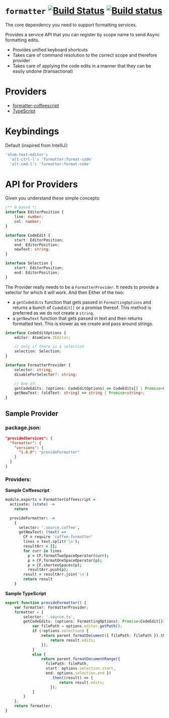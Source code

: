 # `formatter` [![Build Status](https://travis-ci.org/atom-community/formatter.svg?branch=master)](https://travis-ci.org/atom-community/formatter) [![Build status](https://ci.appveyor.com/api/projects/status/p7o66o3jx9uxa1qd/branch/master?svg=true)](https://ci.appveyor.com/project/joefitzgerald/formatter/branch/master)

The core dependency you need to support formatting services.

Provides a service API that you can register by scope name to send Async formatting edits.

* Provides unified keyboard shortcuts
* Takes care of command resolution to the correct scope and therefore provider
* Takes care of applying the code edits in a manner that they can be easily undone (transactional)

# Providers

* [formatter-coffeescript](https://atom.io/packages/formatter-coffeescript)
* [TypeScript](https://atom.io/packages/atom-typescript)

# Keybindings

Default (inspired from IntelliJ):
```cson
'atom-text-editor':
  'alt-ctrl-l': 'formatter:format-code'
  'alt-cmd-l': 'formatter:format-code'
```

# API for Providers

Given you understand these simple concepts:
```ts
/** 0 based */
interface EditorPosition {
    line: number;
    col: number;
}

interface CodeEdit {
    start: EditorPosition;
    end: EditorPosition;
    newText: string;
}

interface Selection {
    start: EditorPosition;
    end: EditorPosition;
}
```

The Provider really needs to be a `FormatterProvider`. It needs to provide a selector for which it will work. And then Either of the two:
 * a `getCodeEdits` function that gets passed in `FormattingOptions` and returns a bunch of `CodeEdit[]` or a promise thereof. This method is preferred as we do not create a `string`.
 * a `getNewText` function that gets passed in text and then returns
 formatted text. This is slower as we create and pass around strings.

```ts
interface CodeEditOptions {
    editor: AtomCore.IEditor;

    // only if there is a selection
    selection: Selection;
}

interface FormatterProvider {
    selector: string;
    disableForSelector?: string;

    // One of:
    getCodeEdits: (options: CodeEditOptions) => CodeEdits[] | Promise<CodeEdit[]>;
    getNewText: (oldText: string) => string | Promise<string>;
}
```


## Sample Provider

### **package.json**:

```json
"providedServices": {
  "formatter": {
    "versions": {
      "1.0.0": "provideFormatter"
    }
  }
}
```

### Providers:
**Sample Coffeescript**
```coffee
module.exports = FormatterCoffeescript =
  activate: (state) ->
    return

  provideFormatter: ->
    {
      selector: '.source.coffee',
      getNewText: (text) =>
        CF = require 'coffee-formatter'
        lines = text.split('\n');
        resultArr = [];
        for curr in lines
          p = CF.formatTwoSpaceOperator(curr);
          p = CF.formatOneSpaceOperator(p);
          p = CF.shortenSpaces(p);
          resultArr.push(p);
        result = resultArr.join('\n')
        return result
    }
```

**Sample TypeScript**

```ts
export function provideFormatter() {
    var formatter: FormatterProvider;
    formatter = {
        selector: '.source.ts',
        getCodeEdits: (options: FormattingOptions): Promise<CodeEdit[]> => {
            var filePath = options.editor.getPath();
            if (!options.selection) {
                return parent.formatDocument({ filePath: filePath }).then((result) => {
                    return result.edits;
                });
            }
            else {
                return parent.formatDocumentRange({
                  filePath: filePath,
                  start: options.selection.start,
                  end: options.selection.end })
                    .then((result) => {
                        return result.edits;
                    });
            }
        }
    };
    return formatter;
}
```
